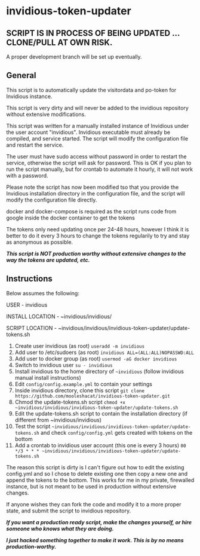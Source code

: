 # invidious-token-updater

## SCRIPT IS IN PROCESS OF BEING UPDATED ... CLONE/PULL AT OWN RISK.
A proper development branch will be set up eventually.

## General

This script is to automatically update the visitordata and po-token for Invidious instance. 

This script is very dirty and will never be added to the invidious repository without extensive modifications.

This script was written for a manually installed instance of Invidious under the user account "invidious". Invidious executable must already be compiled, and service started. The script will modify the configuration file and restart the service.

The user must have sudo access without password in order to restart the service, otherwise the script will ask for password. This is OK if you plan to run the script manually, but for crontab to automate it hourly, it will not work with a password.

Please note the script has now been modified tso that you provide the Invidious installation directory in the configuration file, and the script will modify the configuration file directly.

docker and docker-compose is required as the script runs code from google inside the docker container to get the tokens

The tokens only need updating once per 24-48 hours, however I think it is better to do it every 3 hours to change the tokens regularily to try and stay as anonymous as possible.

***This script is NOT production worthy without extensive changes to the way the tokens are updated, etc.***

## Instructions

Below assumes the following:

USER - invidious

INSTALL LOCATION - ~invidious/invidious/

SCRIPT LOCATION - ~invidious/invidious/invidious-token-updater/update-tokens.sh

1) Create user invidious (as root)
   ```useradd -m invidious```
2) Add user to /etc/sudoers (as root) ```invidious ALL=(ALL:ALL)NOPASSWD:ALL```
3) Add user to docker group (as root) ```usermod -aG docker invidious```
4) Switch to invidious user ```su - invidious```
5) Install invidious to the home directory of ```~invidious``` (follow invidious manual install instructions)
6) Edit ```config/config.example.yml``` to contain your settings
7) Inside invidious directory, clone this script ```git clone https://github.com/mooleshacat/invidious-token-updater.git```
8) Chmod the update-tokens.sh script ```chmod +x ~invidious/invidious/invidious-token-updater/update-tokens.sh```
9) Edit the update-tokens.sh script to contain the installation directory (if different from ~invidious/invidious)
10) Test the script ```~invidious/invidious/invidious-token-updater/update-tokens.sh``` and check ```config/config.yml``` gets created with tokens on the bottom
11) Add a crontab to invidious user account (this one is every 3 hours) ```00 */3 * * * ~invidious/invidious/invidious-token-updater/update-tokens.sh```

The reason this script is dirty is I can't figure out how to edit the existing config.yml and so I chose to delete existing one then copy a new one and append the tokens to the bottom. This works for me in my private, firewalled instance, but is not meant to be used in production without extensive changes.

If anyone wishes they can fork the code and modify it to a more proper state, and submit the script to invidious repository.

***If you want a production ready script, make the changes yourself, or hire someone who knows what they are doing.***

***I just hacked something together to make it work. This is by no means production-worthy.***

